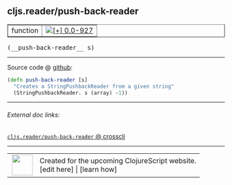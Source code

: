 ## cljs.reader/push-back-reader



 <table border="1">
<tr>
<td>function</td>
<td><a href="https://github.com/cljsinfo/cljs-api-docs/tree/0.0-927"><img valign="middle" alt="[+] 0.0-927" title="Added in 0.0-927" src="https://img.shields.io/badge/+-0.0--927-lightgrey.svg"></a> </td>
</tr>
</table>


 <samp>
(__push-back-reader__ s)<br>
</samp>

---







Source code @ [github](https://github.com/clojure/clojurescript/blob/r2727/src/cljs/cljs/reader.cljs#L29-L31):

```clj
(defn push-back-reader [s]
  "Creates a StringPushbackReader from a given string"
  (StringPushbackReader. s (array) -1))
```

<!--
Repo - tag - source tree - lines:

 <pre>
clojurescript @ r2727
└── src
    └── cljs
        └── cljs
            └── <ins>[reader.cljs:29-31](https://github.com/clojure/clojurescript/blob/r2727/src/cljs/cljs/reader.cljs#L29-L31)</ins>
</pre>

-->

---



###### External doc links:

[`cljs.reader/push-back-reader` @ crossclj](http://crossclj.info/fun/cljs.reader.cljs/push-back-reader.html)<br>

---

 <table>
<tr><td>
<img valign="middle" align="right" width="48px" src="http://i.imgur.com/Hi20huC.png">
</td><td>
Created for the upcoming ClojureScript website.<br>
[edit here] | [learn how]
</td></tr></table>

[edit here]:https://github.com/cljsinfo/cljs-api-docs/blob/master/cljsdoc/cljs.reader/push-back-reader.cljsdoc
[learn how]:https://github.com/cljsinfo/cljs-api-docs/wiki/cljsdoc-files

<!--

This information was too distracting to show to readers, but I'll leave it
commented here since it is helpful to:

- pretty-print the data used to generate this document
- and show how to retrieve that data



The API data for this symbol:

```clj
{:ns "cljs.reader",
 :name "push-back-reader",
 :type "function",
 :signature ["[s]"],
 :source {:code "(defn push-back-reader [s]\n  \"Creates a StringPushbackReader from a given string\"\n  (StringPushbackReader. s (array) -1))",
          :title "Source code",
          :repo "clojurescript",
          :tag "r2727",
          :filename "src/cljs/cljs/reader.cljs",
          :lines [29 31]},
 :full-name "cljs.reader/push-back-reader",
 :full-name-encode "cljs.reader/push-back-reader",
 :history [["+" "0.0-927"]]}

```

Retrieve the API data for this symbol:

```clj
;; from Clojure REPL
(require '[clojure.edn :as edn])
(-> (slurp "https://raw.githubusercontent.com/cljsinfo/cljs-api-docs/catalog/cljs-api.edn")
    (edn/read-string)
    (get-in [:symbols "cljs.reader/push-back-reader"]))
```

-->
